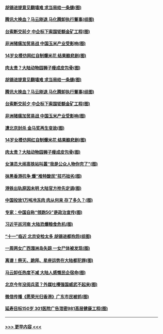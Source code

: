 #### [胡锡进提意见翻墙难 求当局给一条缝(图)](../pages/p1/907813.md?t=09200401) 
#### [腾讯大换血？马云刚退 马化腾卸执行董事(组图)](../pages/p1/907929.md?t=09200401) 
#### [台索断交前夕 中企标下索国钜额金矿工程(图)](../pages/p1/907930.md?t=09200401) 
#### [非洲猪瘟加贸易战 中国玉米产业受影响(图)](../pages/p1/907831.md?t=09200401) 
#### [14岁女模仿网红自制爆米花 结果酿悲剧(图)](../pages/p1/907893.md?t=09200401) 
#### [肉太贵？大陆动物园狮子瘦成皮包骨(图)](../pages/p1/907880.md?t=09200401) 
#### [胡锡进提意见翻墙难 求当局给一条缝(图)](../pages/p1/907813.md?t=09200401) 
#### [腾讯大换血？马云刚退 马化腾卸执行董事(组图)](../pages/p1/907929.md?t=09200401) 
#### [台索断交前夕 中企标下索国钜额金矿工程(图)](../pages/p1/907930.md?t=09200401) 
#### [非洲猪瘟加贸易战 中国玉米产业受影响(图)](../pages/p1/907831.md?t=09200401) 
#### [遭北京封杀 金马奖再生变故(图)](../pages/p1/907903.md?t=09200401) 
#### [14岁女模仿网红自制爆米花 结果酿悲剧(图)](../pages/p1/907893.md?t=09200401) 
#### [肉太贵？大陆动物园狮子瘦成皮包骨(图)](../pages/p1/907880.md?t=09200401) 
#### [女演员大闹高铁站叫嚣“我是公众人物你完了”(图)](../pages/p1/907869.md?t=09200401) 
#### [抹黑香港抗争 爆“推特酸民”技巧拙劣(图)](../pages/p1/907852.md?t=09200401) 
#### [港铁出轨原因未明 大陆官方抢先定调(图)](../pages/p1/907812.md?t=09200401) 
#### [中国投放1万吨冷冻肉 肉从何来 存了多久？(图)](../pages/p1/907755.md?t=09200401) 
#### [专家：中国自称“领跑5G”是政治宣传(图)](../pages/p1/907794.md?t=09200401) 
#### [习近平巡河南 大陆恐爆粮食危机(图)](../pages/p1/907776.md?t=09200401) 
#### [“十一”临近 北京安检太多 胡锡进都抱怨(组图)](../pages/p1/907782.md?t=09200401) 
#### [一周两女广西涠洲岛失踪 一女尸体被发现(图)](../pages/p1/907554.md?t=09200401) 
#### [离谱！祭天、跪拜、星座运势在大陆都犯罪(图)](../pages/p1/907742.md?t=09200401) 
#### [马云卸任热度不减 大陆人感慨民企宿命(图)](../pages/p1/907681.md?t=09200401) 
#### [北京今年没阅兵蓝？外媒吐槽强国威武不起来(图)](../pages/p1/907696.md?t=09200401) 
#### [微信传播《愿荣光归香港》广东市民被抓(图)](../pages/p1/907693.md?t=09200401) 
#### [延寿目标150岁 301医院广告泄密981高层健康工程(图)](../pages/p1/907660.md?t=09200401) 

----
#### [ >>> 更早内容 <<< ](../indexes/p1-earlier.md)
